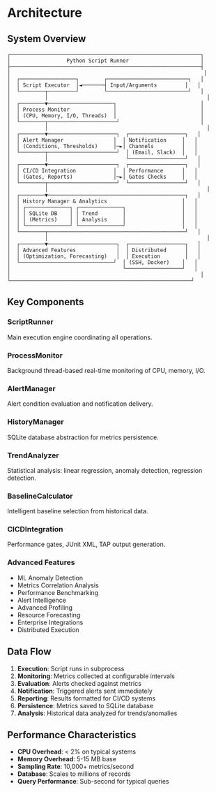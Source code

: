 # Architecture

## System Overview

```
┌─────────────────────────────────────────────────────────────┐
│                  Python Script Runner                       │
├─────────────────────────────────────────────────────────────┤
│                                                              │
│  ┌──────────────────┐        ┌──────────────────────────┐   │
│  │ Script Executor  │◄───────┤ Input/Arguments         │   │
│  └────────┬─────────┘        └──────────────────────────┘   │
│           │                                                   │
│  ┌────────▼─────────────────────┐                           │
│  │ Process Monitor              │                           │
│  │ (CPU, Memory, I/O, Threads)  │                           │
│  └────────┬──────────────────────┘                          │
│           │                                                   │
│  ┌────────▼──────────────────────┐  ┌──────────────────┐   │
│  │ Alert Manager                │  │ Notification     │   │
│  │ (Conditions, Thresholds)     │─►│ Channels         │   │
│  └────────┬──────────────────────┘  │ (Email, Slack)  │   │
│           │                         └──────────────────┘   │
│  ┌────────▼──────────────────────┐  ┌──────────────────┐   │
│  │ CI/CD Integration            │  │ Performance      │   │
│  │ (Gates, Reports)             │─►│ Gates Checks     │   │
│  └────────┬──────────────────────┘  └──────────────────┘   │
│           │                                                   │
│  ┌────────▼────────────────────────────────────────────┐   │
│  │ History Manager & Analytics                        │   │
│  │ ┌──────────────┐ ┌──────────────┐                  │   │
│  │ │ SQLite DB    │ │ Trend        │                  │   │
│  │ │ (Metrics)    │ │ Analysis     │                  │   │
│  │ └──────────────┘ └──────────────┘                  │   │
│  └────────┬────────────────────────────────────────────┘   │
│           │                                                   │
│  ┌────────▼──────────────────────┐  ┌──────────────────┐   │
│  │ Advanced Features             │  │ Distributed      │   │
│  │ (Optimization, Forecasting)   │  │ Execution        │   │
│  └──────────────────────────────┘  │ (SSH, Docker)    │   │
│                                    └──────────────────┘   │
│                                                             │
└──────────────────────────────────────────────────────────┘
```

## Key Components

### ScriptRunner
Main execution engine coordinating all operations.

### ProcessMonitor
Background thread-based real-time monitoring of CPU, memory, I/O.

### AlertManager
Alert condition evaluation and notification delivery.

### HistoryManager
SQLite database abstraction for metrics persistence.

### TrendAnalyzer
Statistical analysis: linear regression, anomaly detection, regression detection.

### BaselineCalculator
Intelligent baseline selection from historical data.

### CICDIntegration
Performance gates, JUnit XML, TAP output generation.

### Advanced Features
- ML Anomaly Detection
- Metrics Correlation Analysis
- Performance Benchmarking
- Alert Intelligence
- Advanced Profiling
- Resource Forecasting
- Enterprise Integrations
- Distributed Execution

## Data Flow

1. **Execution**: Script runs in subprocess
2. **Monitoring**: Metrics collected at configurable intervals
3. **Evaluation**: Alerts checked against metrics
4. **Notification**: Triggered alerts sent immediately
5. **Reporting**: Results formatted for CI/CD systems
6. **Persistence**: Metrics saved to SQLite database
7. **Analysis**: Historical data analyzed for trends/anomalies

## Performance Characteristics

- **CPU Overhead**: < 2% on typical systems
- **Memory Overhead**: 5-15 MB base
- **Sampling Rate**: 10,000+ metrics/second
- **Database**: Scales to millions of records
- **Query Performance**: Sub-second for typical queries
